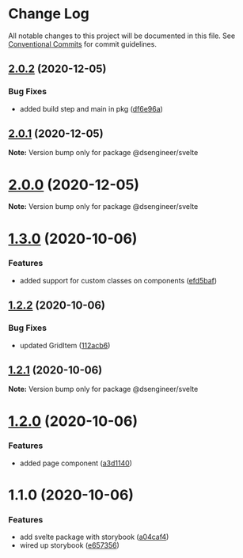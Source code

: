 # Change Log

All notable changes to this project will be documented in this file.
See [Conventional Commits](https://conventionalcommits.org) for commit guidelines.

## [2.0.2](https://github.com/DesignSystemsEngineer/designsystem/compare/v2.0.1...v2.0.2) (2020-12-05)

### Bug Fixes

- added build step and main in pkg ([df6e96a](https://github.com/DesignSystemsEngineer/designsystem/commit/df6e96a9c964c96018255ef219cc5bc4c3c008f3))

## [2.0.1](https://github.com/DesignSystemsEngineer/designsystem/compare/v2.0.0...v2.0.1) (2020-12-05)

**Note:** Version bump only for package @dsengineer/svelte

# [2.0.0](https://github.com/DesignSystemsEngineer/designsystem/compare/v1.3.0...v2.0.0) (2020-12-05)

**Note:** Version bump only for package @dsengineer/svelte

# [1.3.0](https://github.com/DesignSystemsEngineer/designsystem/compare/v1.2.2...v1.3.0) (2020-10-06)

### Features

- added support for custom classes on components ([efd5baf](https://github.com/DesignSystemsEngineer/designsystem/commit/efd5baf76d9bf85f7d5f3b1a584976e99d15058b))

## [1.2.2](https://github.com/DesignSystemsEngineer/designsystem/compare/v1.2.1...v1.2.2) (2020-10-06)

### Bug Fixes

- updated GridItem ([112acb6](https://github.com/DesignSystemsEngineer/designsystem/commit/112acb63cde8bfc70114fc48c61de09494b6d4a0))

## [1.2.1](https://github.com/DesignSystemsEngineer/designsystem/compare/v1.2.0...v1.2.1) (2020-10-06)

**Note:** Version bump only for package @dsengineer/svelte

# [1.2.0](https://github.com/DesignSystemsEngineer/designsystem/compare/v1.1.0...v1.2.0) (2020-10-06)

### Features

- added page component ([a3d1140](https://github.com/DesignSystemsEngineer/designsystem/commit/a3d1140f272569350d27c4ad1d972c8eb29285db))

# 1.1.0 (2020-10-06)

### Features

- add svelte package with storybook ([a04caf4](https://github.com/DesignSystemsEngineer/designsystem/commit/a04caf4835fd22e7b314743965f66a0caf19ea79))
- wired up storybook ([e657356](https://github.com/DesignSystemsEngineer/designsystem/commit/e6573565329aa0cdb6d42f6fdc71d371b829cb6a))
